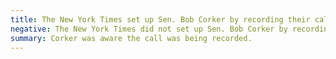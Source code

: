 ```yaml
---
title: The New York Times set up Sen. Bob Corker by recording their call
negative: The New York Times did not set up Sen. Bob Corker by recording their call
summary: Corker was aware the call was being recorded.
---
```

